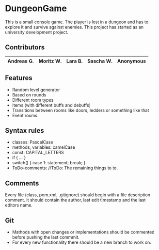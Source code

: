 # DungeonGame
This is a small console game. The player is lost in a dungeon and has to explore it and survive against enemies.
This project has started as an university development project.

## Contributors
Andreas G. | Moritz W. | Lara B. | Sascha W. | Anonymous
---------- | --------- | ------- | --------- | ---------

## Features
* Random level generator
* Based on rounds
* Different room types
* Items (with different buffs and debuffs)
* Transitions between rooms like doors, ledders or something like that
* Event rooms

## Syntax rules
* classes: PascalCase
* methods, variables: camelCase
* const: CAPITAL_LETTERS
* if {
  ...
  }
* switch() {
  case 1:
  statement;
  break;
  }
* ToDo-comments: //ToDo: The remaining things to to.

## Comments
Every file (class, pom.xml, .gitignore) should begin with a file description comment. It should contain the author, last edit timestamp and the last editors name.

## Git
* Mathods with open changes or implementations should be commented before pushing the last commmit.
* For every new functionality there should be a new branch to work on.
